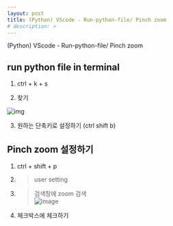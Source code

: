 ```yaml
---
layout: post
title: (Python) VScode - Run-python-file/ Pinch zoom
# description: > 
---
```


(Python) VScode - Run-python-file/ Pinch zoom

## **run python file in terminal**

1. ctrl + k + s

2. 찾기 

![img](https://k.kakaocdn.net/dn/oHfig/btqCu0oRBzm/N83yUEK3wNu2r875Gfq5K1/img.png)

3. 원하는 단축키로 설정하기 (ctrl shift b)


## Pinch zoom 설정하기 

1. ctrl + shift + p    
2. > user setting  
3. > 검색창에 zoom 검색   
![image](https://user-images.githubusercontent.com/46951365/79477684-74dd9980-8045-11ea-9a8f-427e585bc262.png)  
4. 체크박스에 체크하기